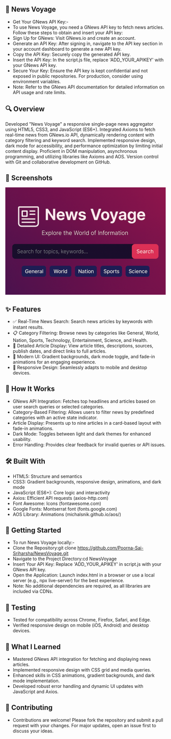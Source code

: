 ## 📰 News Voyage
- Get Your GNews API Key:-
- To use News Voyage, you need a GNews API key to fetch news articles. Follow these steps to obtain and insert your API key:
- Sign Up for GNews: Visit GNews.io and create an account.
- Generate an API Key: After signing in, navigate to the API key section in your account dashboard to generate a new API key.
- Copy the API Key: Securely copy the generated API key.
- Insert the API Key: In the script.js file, replace 'ADD_YOUR_APIKEY' with your GNews API key.
- Secure Your Key: Ensure the API key is kept confidential and not exposed in public repositories. For production, consider using environment variables.
- Note: Refer to the GNews API documentation for detailed information on API usage and rate limits.
  
## 🔍 Overview
Developed "News Voyage" a responsive single-page news aggregator using HTML5, CSS3, and JavaScript (ES6+). Integrated Axioms to fetch real-time news from GNews.io API, dynamically rendering content with category filtering and keyword search. Implemented responsive design, dark mode for accessibility, and performance optimization by limiting initial content display. Proficient in DOM manipulation, asynchronous programming, and utilizing libraries like Axioms and AOS. Version control with Git and collaborative development on GitHub.

## 📸 Screenshots
![News Voyage UI](News-Voyage.png)

## ✨ Features
- ✅ Real-Time News Search: Search news articles by keywords with instant results.
- 📋 Category Filtering: Browse news by categories like General, World, Nation, Sports, Technology, Entertainment, Science, and Health.
- 🔗 Detailed Article Display: View article titles, descriptions, sources, publish dates, and direct links to full articles.
- 🎨 Modern UI: Gradient backgrounds, dark mode toggle, and fade-in animations for an engaging experience.
- 📱 Responsive Design: Seamlessly adapts to mobile and desktop devices.

## 🧠 How It Works
- GNews API Integration: Fetches top headlines and articles based on user search queries or selected categories.
- Category-Based Filtering: Allows users to filter news by predefined categories with an active state indicator.
- Article Display: Presents up to nine articles in a card-based layout with fade-in animations.
- Dark Mode: Toggles between light and dark themes for enhanced usability.
- Error Handling: Provides clear feedback for invalid queries or API issues.

## 🛠️ Built With
- HTML5: Structure and semantics
- CSS3: Gradient backgrounds, responsive design, animations, and dark mode
- JavaScript (ES6+): Core logic and interactivity
- Axios: Efficient API requests (axios-http.com)
- Font Awesome: Icons (fontawesome.com)
- Google Fonts: Montserrat font (fonts.google.com)
- AOS Library: Animations (michalsnik.github.io/aos/)

## 🧰 Getting Started
- To run News Voyage locally:-
- Clone the Repository:git clone https://github.com/Poorna-Sai-Sriharsha/NewsVoyage.git
- Navigate to the Project Directory:cd NewsVoyage
- Insert Your API Key: Replace 'ADD_YOUR_APIKEY' in script.js with your GNews API key.
- Open the Application: Launch index.html in a browser or use a local server (e.g., npx live-server) for the best experience.
- Note: No additional dependencies are required, as all libraries are included via CDNs.

## 🧪 Testing 
- Tested for compatibility across Chrome, Firefox, Safari, and Edge.
- Verified responsive design on mobile (iOS, Android) and desktop devices.

## 📖 What I Learned
- Mastered GNews API integration for fetching and displaying news articles.
- Implemented responsive design with CSS grid and media queries.
- Enhanced skills in CSS animations, gradient backgrounds, and dark mode implementation.
- Developed robust error handling and dynamic UI updates with JavaScript and Axios.

## 🤝 Contributing
- Contributions are welcome! Please fork the repository and submit a pull request with your changes. For major updates, open an issue first to discuss your ideas.
